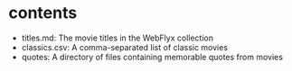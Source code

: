 # contents

* titles.md: The movie titles in the WebFlyx collection
* classics.csv: A comma-separated list of classic movies
* quotes: A directory of files containing memorable quotes from movies

#
